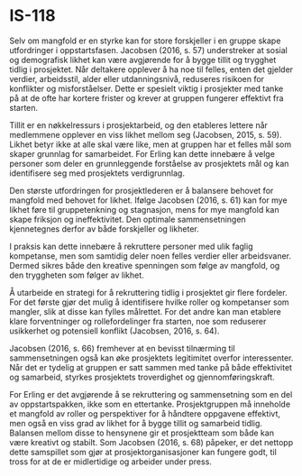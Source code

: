 # IS-118
Selv om mangfold er en styrke kan for store forskjeller i en gruppe skape utfordringer i oppstartsfasen. Jacobsen (2016, s. 57) understreker at sosial og demografisk likhet kan være avgjørende for å bygge tillit og trygghet tidlig i prosjektet. Når deltakere opplever å ha noe til felles, enten det gjelder verdier, arbeidsstil, alder eller utdanningsnivå, reduseres risikoen for konflikter og misforståelser. Dette er spesielt viktig i prosjekter med tanke på at de ofte har kortere frister og krever at gruppen fungerer effektivt fra starten.

Tillit er en nøkkelressurs i prosjektarbeid, og den etableres lettere når medlemmene opplever en viss likhet mellom seg (Jacobsen, 2015, s. 59). Likhet betyr ikke at alle skal være like, men at gruppen har et felles mål som skaper grunnlag for samarbeidet. For Erling kan dette innebære å velge personer som deler en grunnleggende forståelse av prosjektets mål og kan identifisere seg med prosjektets verdigrunnlag. 

Den største utfordringen for prosjektlederen er å balansere behovet for mangfold med behovet for likhet. Ifølge Jacobsen (2016, s. 61) kan for mye likhet føre til gruppetenkning og stagnasjon, mens for mye mangfold kan skape friksjon og ineffektivitet. Den optimale sammensetningen kjennetegnes derfor av både forskjeller og likheter.

I praksis kan dette innebære å rekruttere personer med ulik faglig kompetanse, men som samtidig deler noen felles verdier eller arbeidsvaner. Dermed sikres både den kreative spenningen som følge av mangfold, og den tryggheten som følger av likhet. 

Å utarbeide en strategi for å rekruttering tidlig i prosjektet gir flere fordeler. For det første gjør det mulig å identifisere hvilke roller og kompetanser som mangler, slik at disse kan fylles målrettet. For det andre kan man etablere klare forventninger og rollefordelinger fra starten, noe som reduserer usikkerhet og potensiell konflikt (Jacobsen, 2016, s. 64). 

Jacobsen (2016, s. 66) fremhever at en bevisst tilnærming til sammensetningen også kan øke prosjektets legitimitet overfor interessenter. Når det er tydelig at gruppen er satt sammen med tanke på både effektivitet og samarbeid, styrkes prosjektets troverdighet og gjennomføringskraft. 

For Erling er det avgjørende å se rekruttering og sammensetning som en del av oppstartspakken, ikke som en ettertanke. Prosjektgruppen må inneholde et mangfold av roller og perspektiver for å håndtere oppgavene effektivt, men også en viss grad av likhet for å bygge tillit og samarbeid tidlig. Balansen mellom disse to hensynene gir et prosjektteam som både kan være kreativt og stabilt. Som Jacobsen (2016, s. 68) påpeker, er det nettopp dette samspillet som gjør at prosjektorganisasjoner kan fungere godt, til tross for at de er midlertidige og arbeider under press. 


